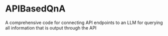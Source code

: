 # APIBasedQnA
A comprehensive code for connecting API endpoints to an LLM for querying all information that is output through the API
